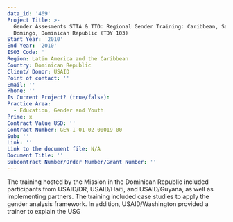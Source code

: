 ```yaml
---
data_id: '469'
Project Title: >-
  Gender Assesments STTA & TTO: Regional Gender Training: Caribbean, Santo
  Domingo, Dominican Republic (TDY 103)
Start Year: '2010'
End Year: '2010'
ISO3 Code: ''
Region: Latin America and the Caribbean
Country: Dominican Republic
Client/ Donor: USAID
Point of contact: ''
Email: ''
Phone: ''
Is Current Project? (true/false): 
Practice Area:
  - Education, Gender and Youth
Prime: x
Contract Value USD: ''
Contract Number: GEW-I-01-02-00019-00
Sub: ''
Link: ''
Link to the document file: N/A
Document Title: ''
Subcontract Number/Order Number/Grant Number: ''
---
```


The training hosted by the Mission in the Dominican Republic included participants from USAID/DR, USAID/Haiti, and USAID/Guyana, as well as implementing partners. The training included case studies to apply the gender analysis framework. In addition, USAID/Washington provided a trainer to explain the USG